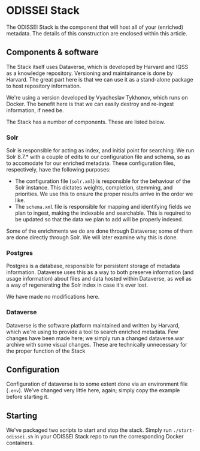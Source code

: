# ODISSEI Stack

The ODISSEI Stack is the component that will host all of your (enriched) metadata. The details of this construction are enclosed within this article.

## Components & software

The Stack itself uses Dataverse, which is developed by Harvard and IQSS as a knowledge repository. Versioning and maintainance is done by Harvard. The great part here is that we can use it as a stand-alone package to host repository information.

We're using a version developed by Vyacheslav Tykhonov, which runs on Docker. The benefit here is that we can easily destroy and re-ingest information, if need be.

The Stack has a number of components. These are listed below.

### Solr

Solr is responsible for acting as index, and initial point for searching. We run Solr 8.7.* with a couple of edits to our configuration file and schema, so as to accomodate for our enriched metadata. These configuration files, respectively, have the following purposes:

- The configuration file (`solr.xml`) is responsible for the behaviour of the Solr instance. This dictates weights, completion, stemming, and priorities. We use this to ensure the proper results arrive in the order we like.
- The `schema.xml` file is responsible for mapping and identifying fields we plan to ingest, making the indexable and searchable. This is required to be updated so that the data we plan to add will be properly indexed.

Some of the enrichments we do are done through Dataverse; some of them are done directly through Solr. We will later examine why this is done.

### Postgres

Postgres is a database, responsible for persistent storage of metadata information. Dataverse uses this as a way to both preserve information (and usage information) about files and data hosted within Dataverse, as well as a way of regenerating the Solr index in case it's ever lost. 

We have made no modifications here.

### Dataverse

Dataverse is the software platform maintained and written by Harvard, which we're using to provide a tool to search enriched metadata. Few changes have been made here; we simply run a changed dataverse.war archive with some visual changes. These are technically unnecessary for the proper function of the Stack

## Configuration

Configuration of dataverse is to some extent done via an environment file (`.env`). We've changed very little here, again; simply copy the example before starting it.

## Starting

We've packaged two scripts to start and stop the stack. Simply run `./start-odissei.sh` in your ODISSEI Stack repo to run the corresponding Docker containers. 

